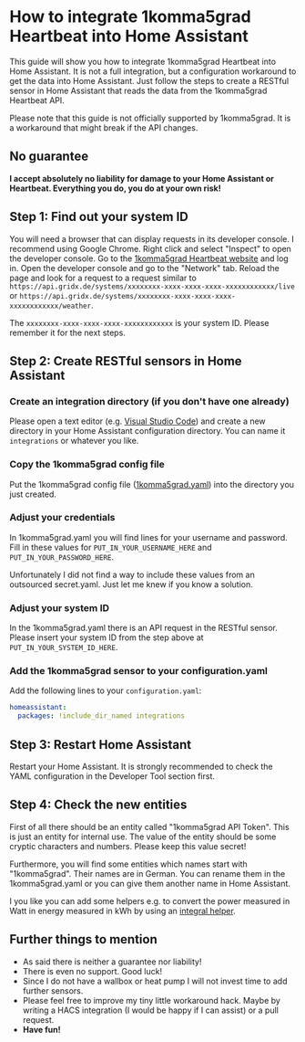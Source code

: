 # How to integrate 1komma5grad Heartbeat into Home Assistant

This guide will show you how to integrate 1komma5grad Heartbeat into Home Assistant. It is not a full integration, but a configuration workaround to get the data into Home Assistant. Just follow the steps to create a RESTful sensor in Home Assistant that reads the data from the 1komma5grad Heartbeat API.

Please note that this guide is not officially supported by 1komma5grad. It is a workaround that might break if the API changes.

## No guarantee
**I accept absolutely no liability for damage to your Home Assistant or Heartbeat. Everything you do, you do at your own risk!**

## Step 1: Find out your system ID

You will need a browser that can display requests in its developer console. I recommend using Google Chrome. Right click and select "Inspect" to open the developer console. Go to the [1komma5grad Heartbeat website](https://my.1komma5.io/) and log in. Open the developer console and go to the "Network" tab. Reload the page and look for a request to a request similar to `https://api.gridx.de/systems/xxxxxxxx-xxxx-xxxx-xxxx-xxxxxxxxxxxx/live` or  `https://api.gridx.de/systems/xxxxxxxx-xxxx-xxxx-xxxx-xxxxxxxxxxxx/weather`. 

The `xxxxxxxx-xxxx-xxxx-xxxx-xxxxxxxxxxxx` is your system ID. Please remember it for the next steps.

## Step 2: Create RESTful sensors in Home Assistant

### Create an integration directory (if you don't have one already)
Please open a text editor (e.g. [Visual Studio Code](https://community.home-assistant.io/t/home-assistant-community-add-on-visual-studio-code/107863)) and create a new directory in your Home Assistant configuration directory. You can name it `integrations` or whatever you like.

### Copy the 1komma5grad config file
Put the  1komma5grad config file ([1komma5grad.yaml](1komma5grad.yaml)) into the directory you just created.

### Adjust your credentials
In 1komma5grad.yaml you will find lines for your username and password. Fill in these values for `PUT_IN_YOUR_USERNAME_HERE` and `PUT_IN_YOUR_PASSWORD_HERE`. 

Unfortunately I did not find a way to include these values from an outsourced secret.yaml. Just let me knew if you know a solution.

### Adjust your system ID 
In the 1komma5grad.yaml there is an API request in the RESTful sensor. Please insert your system ID from the step above at `PUT_IN_YOUR_SYSTEM_ID_HERE`.

### Add the 1komma5grad sensor to your configuration.yaml
Add the following lines to your `configuration.yaml`:

```yaml
homeassistant:
  packages: !include_dir_named integrations

```

## Step 3: Restart Home Assistant

Restart your Home Assistant. It is strongly recommended to check the YAML configuration in the Developer Tool section first.

## Step 4: Check the new entities

First of all there should be an entity called "1komma5grad API Token". This is just an entity for internal use. The value of the entity should be some cryptic characters and numbers. Please keep this value secret!

Furthermore, you will find some entities which names start with "1komma5grad". Their names are in German. You can rename them in the 1komma5grad.yaml or you can give them another name in Home Assistant. 

I you like you can add some helpers e.g. to convert the power measured in Watt in energy measured in kWh by using an [integral helper](https://www.home-assistant.io/integrations/integration/).

## Further things to mention
- As said there is neither a guarantee nor liability!
- There is even no support. Good luck!
- Since I do not have a wallbox or heat pump I will not invest time to add further sensors.
- Please feel free to improve my tiny little workaround hack. Maybe by writing a HACS integration (I would be happy if I can assist) or a pull request.
- **Have fun!**